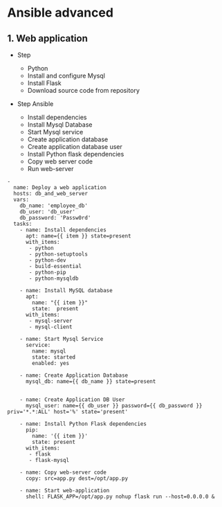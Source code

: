 # Ansible advanced
## 1. Web application
- Step
    + Python
    + Install and configure Mysql 
    + Install Flask
    + Download source code from repository

- Step Ansible
    + Install dependencies
    + Install Mysql Database
    + Start Mysql service
    + Create application database
    + Create application database user
    + Install Python flask dependencies
    + Copy web server code
    + Run web-server

```
-
  name: Deploy a web application
  hosts: db_and_web_server
  vars:
    db_name: 'employee_db'
    db_user: 'db_user'
    db_password: 'Passw0rd'
  tasks:
    - name: Install dependencies
      apt: name={{ item }} state=present
      with_items:
       - python
       - python-setuptools
       - python-dev
       - build-essential
       - python-pip
       - python-mysqldb

    - name: Install MySQL database
      apt:
        name: "{{ item }}"
        state:  present
      with_items:
       - mysql-server
       - mysql-client

    - name: Start Mysql Service
      service:
        name: mysql
        state: started
        enabled: yes

    - name: Create Application Database
      mysql_db: name={{ db_name }} state=present


    - name: Create Application DB User
      mysql_user: name={{ db_user }} password={{ db_password }} priv='*.*:ALL' host='%' state='present'

    - name: Install Python Flask dependencies
      pip:
        name: '{{ item }}'
        state: present
      with_items:
       - flask
       - flask-mysql

    - name: Copy web-server code
      copy: src=app.py dest=/opt/app.py

    - name: Start web-application
      shell: FLASK_APP=/opt/app.py nohup flask run --host=0.0.0.0 &
      
```
